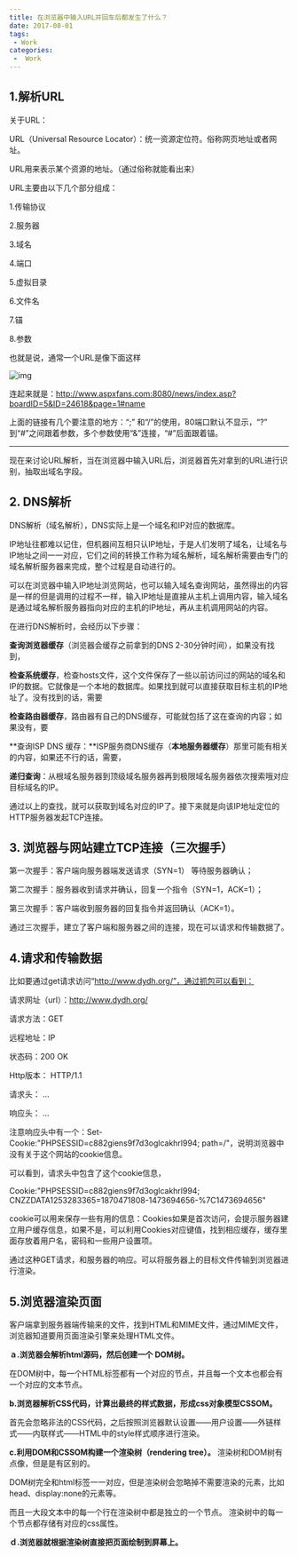 ```yaml
---
title: 在浏览器中输入URL并回车后都发生了什么？
date: 2017-08-01
tags:
 - Work
categories:
 -  Work
---
```


## 1.解析URL

关于URL：

URL（Universal Resource Locator）：统一资源定位符。俗称网页地址或者网址。

URL用来表示某个资源的地址。（通过俗称就能看出来）

URL主要由以下几个部分组成：

1.传输协议

2.服务器

3.域名

4.端口

5.虚拟目录

6.文件名

7.锚

8.参数

也就是说，通常一个URL是像下面这样

![img](https://images2015.cnblogs.com/blog/990831/201609/990831-20160912232414117-1662840001.png)

连起来就是：http://www.aspxfans.com:8080/news/index.asp?boardID=5&ID=24618&page=1#name

上面的链接有几个要注意的地方：“;” 和“/”的使用，80端口默认不显示，“?” 到“#”之间跟着参数，多个参数使用“&”连接，“#”后面跟着锚。 

 ___________________________________________________________________________________________________________________________________________________________________

现在来讨论URL解析，当在浏览器中输入URL后，浏览器首先对拿到的URL进行识别，抽取出域名字段。

## 2. DNS解析

DNS解析（域名解析），DNS实际上是一个域名和IP对应的数据库。

IP地址往都难以记住，但机器间互相只认IP地址，于是人们发明了域名，让域名与IP地址之间一一对应，它们之间的转换工作称为域名解析，域名解析需要由专门的域名解析服务器来完成，整个过程是自动进行的。

可以在浏览器中输入IP地址浏览网站，也可以输入域名查询网站，虽然得出的内容是一样的但是调用的过程不一样，输入IP地址是直接从主机上调用内容，输入域名是通过域名解析服务器指向对应的主机的IP地址，再从主机调用网站的内容。

在进行DNS解析时，会经历以下步骤：

**查询浏览器缓存**（浏览器会缓存之前拿到的DNS 2-30分钟时间），如果没有找到，

**检查系统缓存**，检查hosts文件，这个文件保存了一些以前访问过的网站的域名和IP的数据。它就像是一个本地的数据库。如果找到就可以直接获取目标主机的IP地址了。没有找到的话，需要

**检查路由器缓存**，路由器有自己的DNS缓存，可能就包括了这在查询的内容；如果没有，要

**查询ISP DNS 缓存：**ISP服务商DNS缓存（**本地服务器缓存**）那里可能有相关的内容，如果还不行的话，需要，

**递归查询**：从根域名服务器到顶级域名服务器再到极限域名服务器依次搜索哦对应目标域名的IP。

通过以上的查找，就可以获取到域名对应的IP了。接下来就是向该IP地址定位的HTTP服务器发起TCP连接。

## 3. 浏览器与网站建立TCP连接（三次握手）

第一次握手：客户端向服务器端发送请求（SYN=1） 等待服务器确认；

第二次握手：服务器收到请求并确认，回复一个指令（SYN=1，ACK=1）；

第三次握手：客户端收到服务器的回复指令并返回确认（ACK=1）。

通过三次握手，建立了客户端和服务器之间的连接，现在可以请求和传输数据了。

## 4.请求和传输数据

比如要通过get请求访问“http://www.dydh.org/”，通过抓包可以看到：

请求网址（url）：http://www.dydh.org/

请求方法：GET

远程地址：IP

状态码：200 OK

Http版本： HTTP/1.1

请求头： ...

响应头： ...

注意响应头中有一个：Set-Cookie:"PHPSESSID=c882giens9f7d3oglcakhrl994; path=/"，说明浏览器中没有关于这个网站的cookie信息。

可以看到，请求头中包含了这个cookie信息，

Cookie:"PHPSESSID=c882giens9f7d3oglcakhrl994; CNZZDATA1253283365=1870471808-1473694656-%7C1473694656"

cookie可以用来保存一些有用的信息：Cookies如果是首次访问，会提示服务器建立用户缓存信息，如果不是，可以利用Cookies对应键值，找到相应缓存，缓存里面存放着用户名，密码和一些用户设置项。

通过这种GET请求，和服务器的响应。可以将服务器上的目标文件传输到浏览器进行渲染。

## 5.浏览器渲染页面

客户端拿到服务器端传输来的文件，找到HTML和MIME文件，通过MIME文件，浏览器知道要用页面渲染引擎来处理HTML文件。

**ａ.浏览器会解析html源码，然后创建一个 DOM树。**

在DOM树中，每一个HTML标签都有一个对应的节点，并且每一个文本也都会有一个对应的文本节点。

**b.浏览器解析CSS代码，计算出最终的样式数据，形成css对象模型CSSOM。**

首先会忽略非法的CSS代码，之后按照浏览器默认设置——用户设置——外链样式——内联样式——HTML中的style样式顺序进行渲染。

**c.利用DOM和CSSOM构建一个渲染树（rendering tree）。**
渲染树和DOM树有点像，但是是有区别的。

DOM树完全和html标签一一对应，但是渲染树会忽略掉不需要渲染的元素，比如head、display:none的元素等。

而且一大段文本中的每一个行在渲染树中都是独立的一个节点。
渲染树中的每一个节点都存储有对应的css属性。

**ｄ.浏览器就根据渲染树直接把页面绘制到屏幕上。**	